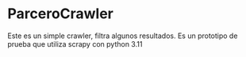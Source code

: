 # ParceroCrawler
Este es un simple crawler, filtra algunos resultados. Es un prototipo de prueba que utiliza scrapy con python 3.11

